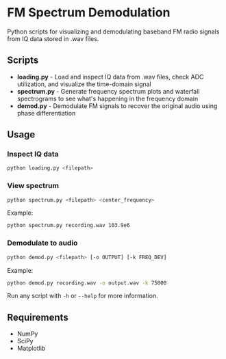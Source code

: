 # FM Spectrum Demodulation

Python scripts for visualizing and demodulating baseband FM radio signals from IQ data stored in .wav files.

## Scripts

- **loading.py** - Load and inspect IQ data from .wav files, check ADC utilization, and visualize the time-domain signal
- **spectrum.py** - Generate frequency spectrum plots and waterfall spectrograms to see what's happening in the frequency domain
- **demod.py** - Demodulate FM signals to recover the original audio using phase differentiation

## Usage

### Inspect IQ data
```bash
python loading.py <filepath>
```

### View spectrum
```bash
python spectrum.py <filepath> <center_frequency>
```
Example:
```bash
python spectrum.py recording.wav 103.9e6
```

### Demodulate to audio
```bash
python demod.py <filepath> [-o OUTPUT] [-k FREQ_DEV]
```
Example:
```bash
python demod.py recording.wav -o output.wav -k 75000
```

Run any script with `-h` or `--help` for more information.

## Requirements

- NumPy
- SciPy
- Matplotlib